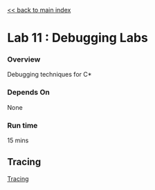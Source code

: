 <link rel='stylesheet' href='../assets/css/main.css'/>

[<< back to main index](../README.md) 

Lab 11 : Debugging Labs
====================

### Overview
Debugging techniques for C*

### Depends On 
None

### Run time
15 mins

## Tracing
[Tracing](tracing.md)